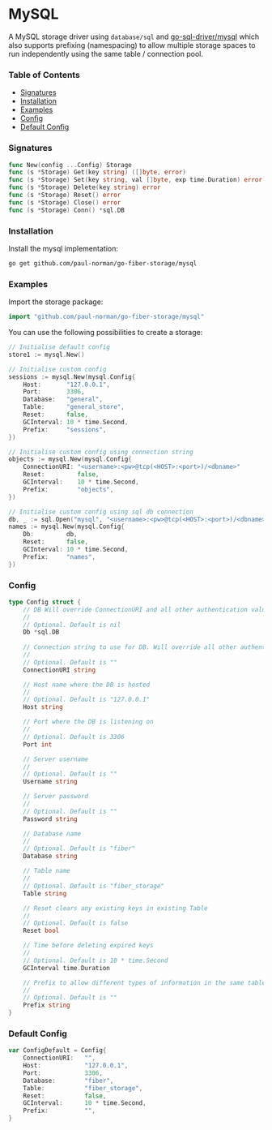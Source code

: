 # MySQL

A MySQL storage driver using `database/sql` and [go-sql-driver/mysql](https://github.com/go-sql-driver/mysql) which also supports prefixing (namespacing) to allow multiple storage spaces to run independently using the same table / connection pool.

### Table of Contents

- [Signatures](#signatures)
- [Installation](#installation)
- [Examples](#examples)
- [Config](#config)
- [Default Config](#default-config)

### Signatures

```go
func New(config ...Config) Storage
func (s *Storage) Get(key string) ([]byte, error)
func (s *Storage) Set(key string, val []byte, exp time.Duration) error
func (s *Storage) Delete(key string) error
func (s *Storage) Reset() error
func (s *Storage) Close() error
func (s *Storage) Conn() *sql.DB
```

### Installation

Install the mysql implementation:

```bash
go get github.com/paul-norman/go-fiber-storage/mysql
```

### Examples

Import the storage package:

```go
import "github.com/paul-norman/go-fiber-storage/mysql"
```

You can use the following possibilities to create a storage:

```go
// Initialise default config
store1 := mysql.New()

// Initialise custom config
sessions := mysql.New(mysql.Config{
	Host:       "127.0.0.1",
	Port:       3306,
	Database:   "general",
	Table:      "general_store",
	Reset:      false,
	GCInterval: 10 * time.Second,
	Prefix:     "sessions",
})

// Initialise custom config using connection string
objects := mysql.New(mysql.Config{
	ConnectionURI: "<username>:<pw>@tcp(<HOST>:<port>)/<dbname>"
	Reset:         false,
	GCInterval:    10 * time.Second,
	Prefix:        "objects",
})

// Initialise custom config using sql db connection
db, _ := sql.Open("mysql", "<username>:<pw>@tcp(<HOST>:<port>)/<dbname>")
names := mysql.New(mysql.Config{
	Db:         db,
	Reset:      false,
	GCInterval: 10 * time.Second,
	Prefix:     "names",
})
```

### Config

```go
type Config struct {
	// DB Will override ConnectionURI and all other authentication values if used
	//
	// Optional. Default is nil
	Db *sql.DB
	
	// Connection string to use for DB. Will override all other authentication values if used
	//
	// Optional. Default is ""
	ConnectionURI string

	// Host name where the DB is hosted
	//
	// Optional. Default is "127.0.0.1"
	Host string

	// Port where the DB is listening on
	//
	// Optional. Default is 3306
	Port int

	// Server username
	//
	// Optional. Default is ""
	Username string

	// Server password
	//
	// Optional. Default is ""
	Password string

	// Database name
	//
	// Optional. Default is "fiber"
	Database string

	// Table name
	//
	// Optional. Default is "fiber_storage"
	Table string

	// Reset clears any existing keys in existing Table
	//
	// Optional. Default is false
	Reset bool

	// Time before deleting expired keys
	//
	// Optional. Default is 10 * time.Second
	GCInterval time.Duration

	// Prefix to allow different types of information in the same table (namespace)
	//
	// Optional. Default is ""
	Prefix string
}
```

### Default Config

```go
var ConfigDefault = Config{
	ConnectionURI:   "",
	Host:            "127.0.0.1",
	Port:            3306,
	Database:        "fiber",
	Table:           "fiber_storage",
	Reset:           false,
	GCInterval:      10 * time.Second,
	Prefix:          "",
}
```
